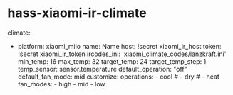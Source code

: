 # hass-xiaomi-ir-climate

climate:
  - platform: xiaomi_miio
    name: Name
    host: !secret xiaomi_ir_host
    token: !secret xiaomi_ir_token
    ircodes_ini: 'xiaomi_climate_codes/lanzkraft.ini'
    min_temp: 16
    max_temp: 32
    target_temp: 24
    target_temp_step: 1
    temp_sensor: sensor.temperature
    default_operation: "off"
    default_fan_mode: mid
    customize:
      operations:
        - cool
        # - dry
        # - heat
      fan_modes:
        - high
        - mid
        - low
